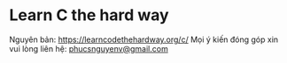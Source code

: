 # Learn C the hard way
Nguyên bản: https://learncodethehardway.org/c/
Mọi ý kiến đóng góp xin vui lòng liên hệ: phucsnguyenv@gmail.com